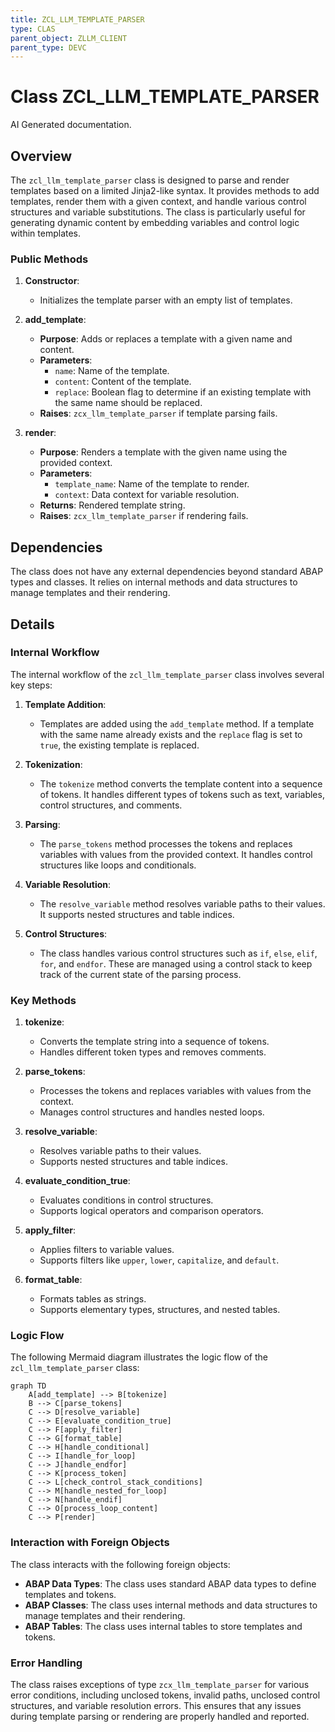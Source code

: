 ```yaml
---
title: ZCL_LLM_TEMPLATE_PARSER
type: CLAS
parent_object: ZLLM_CLIENT
parent_type: DEVC
---
```


# Class ZCL_LLM_TEMPLATE_PARSER

AI Generated documentation.

## Overview

The `zcl_llm_template_parser` class is designed to parse and render templates based on a limited Jinja2-like syntax. It provides methods to add templates, render them with a given context, and handle various control structures and variable substitutions. The class is particularly useful for generating dynamic content by embedding variables and control logic within templates.

### Public Methods

1. **Constructor**:
   - Initializes the template parser with an empty list of templates.

2. **add_template**:
   - **Purpose**: Adds or replaces a template with a given name and content.
   - **Parameters**:
     - `name`: Name of the template.
     - `content`: Content of the template.
     - `replace`: Boolean flag to determine if an existing template with the same name should be replaced.
   - **Raises**: `zcx_llm_template_parser` if template parsing fails.

3. **render**:
   - **Purpose**: Renders a template with the given name using the provided context.
   - **Parameters**:
     - `template_name`: Name of the template to render.
     - `context`: Data context for variable resolution.
   - **Returns**: Rendered template string.
   - **Raises**: `zcx_llm_template_parser` if rendering fails.

## Dependencies

The class does not have any external dependencies beyond standard ABAP types and classes. It relies on internal methods and data structures to manage templates and their rendering.

## Details

### Internal Workflow

The internal workflow of the `zcl_llm_template_parser` class involves several key steps:

1. **Template Addition**:
   - Templates are added using the `add_template` method. If a template with the same name already exists and the `replace` flag is set to `true`, the existing template is replaced.

2. **Tokenization**:
   - The `tokenize` method converts the template content into a sequence of tokens. It handles different types of tokens such as text, variables, control structures, and comments.

3. **Parsing**:
   - The `parse_tokens` method processes the tokens and replaces variables with values from the provided context. It handles control structures like loops and conditionals.

4. **Variable Resolution**:
   - The `resolve_variable` method resolves variable paths to their values. It supports nested structures and table indices.

5. **Control Structures**:
   - The class handles various control structures such as `if`, `else`, `elif`, `for`, and `endfor`. These are managed using a control stack to keep track of the current state of the parsing process.

### Key Methods

1. **tokenize**:
   - Converts the template string into a sequence of tokens.
   - Handles different token types and removes comments.

2. **parse_tokens**:
   - Processes the tokens and replaces variables with values from the context.
   - Manages control structures and handles nested loops.

3. **resolve_variable**:
   - Resolves variable paths to their values.
   - Supports nested structures and table indices.

4. **evaluate_condition_true**:
   - Evaluates conditions in control structures.
   - Supports logical operators and comparison operators.

5. **apply_filter**:
   - Applies filters to variable values.
   - Supports filters like `upper`, `lower`, `capitalize`, and `default`.

6. **format_table**:
   - Formats tables as strings.
   - Supports elementary types, structures, and nested tables.

### Logic Flow

The following Mermaid diagram illustrates the logic flow of the `zcl_llm_template_parser` class:

```mermaid
graph TD
    A[add_template] --> B[tokenize]
    B --> C[parse_tokens]
    C --> D[resolve_variable]
    C --> E[evaluate_condition_true]
    C --> F[apply_filter]
    C --> G[format_table]
    C --> H[handle_conditional]
    C --> I[handle_for_loop]
    C --> J[handle_endfor]
    C --> K[process_token]
    C --> L[check_control_stack_conditions]
    C --> M[handle_nested_for_loop]
    C --> N[handle_endif]
    C --> O[process_loop_content]
    C --> P[render]
```

### Interaction with Foreign Objects

The class interacts with the following foreign objects:

- **ABAP Data Types**: The class uses standard ABAP data types to define templates and tokens.
- **ABAP Classes**: The class uses internal methods and data structures to manage templates and their rendering.
- **ABAP Tables**: The class uses internal tables to store templates and tokens.

### Error Handling

The class raises exceptions of type `zcx_llm_template_parser` for various error conditions, including unclosed tokens, invalid paths, unclosed control structures, and variable resolution errors. This ensures that any issues during template parsing or rendering are properly handled and reported.
